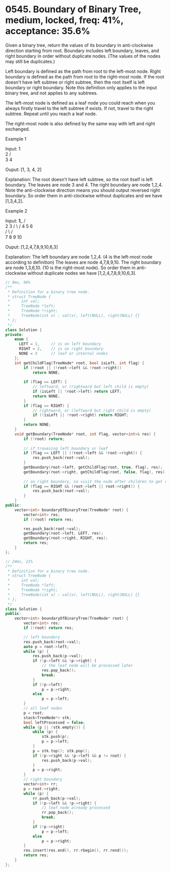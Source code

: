 # 0545. Boundary of Binary Tree, medium, locked, freq: 41%, acceptance: 35.6%

Given a binary tree, return the values of its boundary in anti-clockwise direction starting from root. Boundary includes left boundary, leaves, and right boundary in order without duplicate nodes.  (The values of the nodes may still be duplicates.)

Left boundary is defined as the path from root to the left-most node. Right boundary is defined as the path from root to the right-most node. If the root doesn't have left subtree or right subtree, then the root itself is left boundary or right boundary. Note this definition only applies to the input binary tree, and not applies to any subtrees.

The left-most node is defined as a leaf node you could reach when you always firstly travel to the left subtree if exists. If not, travel to the right subtree. Repeat until you reach a leaf node.

The right-most node is also defined by the same way with left and right exchanged.

Example 1

Input:
  1
   \
    2
   / \
  3   4

Ouput:
[1, 3, 4, 2]

Explanation:
The root doesn't have left subtree, so the root itself is left boundary.
The leaves are node 3 and 4.
The right boundary are node 1,2,4. Note the anti-clockwise direction means you should output reversed right boundary.
So order them in anti-clockwise without duplicates and we have [1,3,4,2].
 

Example 2

Input:
    ____1_____
   /          \
  2            3
 / \          / 
4   5        6   
   / \      / \
  7   8    9  10  
       
Ouput:
[1,2,4,7,8,9,10,6,3]

Explanation:
The left boundary are node 1,2,4. (4 is the left-most node according to definition)
The leaves are node 4,7,8,9,10.
The right boundary are node 1,3,6,10. (10 is the right-most node).
So order them in anti-clockwise without duplicate nodes we have [1,2,4,7,8,9,10,6,3].

```c++
// 8ms, 96%
/**
 * Definition for a binary tree node.
 * struct TreeNode {
 *     int val;
 *     TreeNode *left;
 *     TreeNode *right;
 *     TreeNode(int x) : val(x), left(NULL), right(NULL) {}
 * };
 */
class Solution {
private:
    enum {
      LEFT = 1,     // is on left boundary
      RIGHT = 2,    // is on right boundary
      NONE = 3      // leaf or internal nodes
    };
    int getChildFlag(TreeNode* root, bool isLeft, int flag) {
        if (!root || (!root->left && !root->right))
            return NONE;
        
        if (flag == LEFT) {
            // leftward, or (rightward but left child is empty)
            if (isLeft || !root->left) return LEFT;
            return NONE;
        }
        if (flag == RIGHT) {
            // rightward, or (leftward but right child is empty)
            if (!isLeft || !root->right) return RIGHT;
        }
        return NONE;
    }
    void getBoundary(TreeNode* root, int flag, vector<int>& res) {
        if (!root) return;
        
        // if travesing left boundary or leaf
        if (flag == LEFT || (!root->left && !root->right)) {
            res.push_back(root->val);
        }
        getBoundary(root->left, getChildFlag(root, true, flag), res);
        getBoundary(root->right, getChildFlag(root, false, flag), res);
        
        // on right boundary, so visit the node after children to get reverse order
        if (flag == RIGHT && (root->left || root->right)) {
            res.push_back(root->val);
        }
    }
public:
    vector<int> boundaryOfBinaryTree(TreeNode* root) {
        vector<int> res;
        if (!root) return res;

        res.push_back(root->val);
        getBoundary(root->left, LEFT, res);
        getBoundary(root->right, RIGHT, res);
        return res;
    }
};

// 24ms, 21%
/**
 * Definition for a binary tree node.
 * struct TreeNode {
 *     int val;
 *     TreeNode *left;
 *     TreeNode *right;
 *     TreeNode(int x) : val(x), left(NULL), right(NULL) {}
 * };
 */
class Solution {
public:
    vector<int> boundaryOfBinaryTree(TreeNode* root) {
        vector<int> res;
        if (!root) return res;

        // left boundary
        res.push_back(root->val);
        auto p = root->left;
        while (p) {
            res.push_back(p->val);
            if (!p->left && !p->right) {
                // the leaf node will be processed later
                res.pop_back();
                break;
            }
            if (!p->left)
                p = p->right;
            else 
                p = p->left;
        }
        // all leaf nodes
        p = root;
        stack<TreeNode*> stk;
        bool leftProcessed = false;
        while (p || !stk.empty()) {
            while (p) {
                stk.push(p);
                p = p->left;
            }
            p = stk.top(); stk.pop();
            if (!p->right && !p->left && p != root) {
                res.push_back(p->val);
            }
            p = p->right;
        }
        // right boundary
        vector<int> rr;
        p = root->right;
        while (p) {
            rr.push_back(p->val);
            if (!p->left && !p->right) {
                // leaf node already processed
                rr.pop_back();
                break;
            }
            if (!p->right)
                p = p->left;
            else
                p = p->right;
        }
        res.insert(res.end(), rr.rbegin(), rr.rend());
        return res;
    }
};
```
